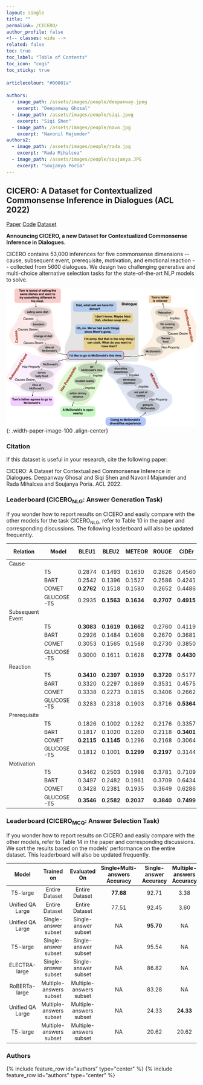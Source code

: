 ```yaml
---
layout: single
title: ""
permalink: /CICERO/
author_profile: false
<!-- classes: wide -->
related: false
toc: true
toc_label: "Table of Contents"
toc_icon: "cogs"
toc_sticky: true

articlecolour: "#00001a"

authors:
  - image_path: /assets/images/people/deepanway.jpeg
    excerpt: "Deepanway Ghosal"
  - image_path: /assets/images/people/siqi.jpeg
    excerpt: "Siqi Shen" 
  - image_path: /assets/images/people/navo.jpg
    excerpt: "Navonil Majumder"
authors2:
  - image_path: /assets/images/people/rada.jpg
    excerpt: "Rada Mihalcea" 
  - image_path: /assets/images/people/soujanya.JPG
    excerpt: "Soujanya Poria"
---
```


## <spani>CICERO</spani>: A Dataset for Contextualized Commonsense Inference in Dialogues (ACL 2022)

<a href="" target="_blank" class="btn btn--success btn--large" role="button">Paper</a> 
<a href="https://github.com/declare-lab/CICERO" target="_blank" class="btn btn--warning btn--large" role="button">Code</a>
<a href="https://github.com/declare-lab/CICERO/master/data/" target="_blank" class="btn btn--info btn--large" role="button">Dataset</a>

<p> <strong> Announcing <spano>CICERO</spano>, a new Dataset for Contextualized Commonsense Inference in Dialogues. </strong> </p>


<p><spano>CICERO</spano> contains 53,000 inferences for five commonsense dimensions -- cause, subsequent event, prerequisite, motivation, and emotional reaction -- collected from 5600 dialogues. We design two challenging generative and multi-choice alternative selection tasks for the state-of-the-art NLP models to solve.</p>

![image-center](/assets/images/resources/cicero.png){: .width-paper-image-100 .align-center}

### Citation

If this dataset is useful in your research, cite the following paper:

<div class="notice--success">
    <p> <spano>CICERO</spano>: A Dataset for Contextualized Commonsense Inference in Dialogues. Deepanway Ghosal and Siqi Shen and Navonil Majumder and Rada Mihalcea and Soujanya Poria. ACL 2022.</p>
</div>

### Leaderboard (<spano>CICERO</spano><sub>NLG</sub>: Answer Generation Task)

<p>If you wonder how to report results on <spano>CICERO</spano> and easily compare with the other models for the task <spano>CICERO</spano><sub>NLG</sub>, refer to Table 10 in the paper and corresponding discussions. The following leaderboard will also be updated frequently.</p>

|**Relation**           | **Model** | **BLEU1** | **BLEU2** | **METEOR** | **ROUGE** | **CIDEr** | **Sem-Sim** |
|------------------|--------------------|--------------------|--------------------|---------------------|--------------------|--------------------|----------------------|
| Cause            |                    |                    |                    |                     |                    |                    |
|                  | T5                 | 0.2874             | 0.1493             | 0.1630              | 0.2626             | 0.4560             | 0.6278               |
|                  | BART               | 0.2542             | 0.1396             | 0.1527              | 0.2586             | 0.4241             | 0.6224               |
|                  | COMET              | **0.2762**             | 0.1518             | 0.1580              | 0.2652             | 0.4486             | 0.6253               |
|                  | GLUCOSE-T5         | 0.2935             | **0.1563**             | **0.1634**              | **0.2707**             | **0.4915**             | **0.6305**               |
| Subsequent Event |                    |                    |                    |                     |                    |                    |
|                  | T5                 | **0.3083**             | **0.1619**             | **0.1662**              | 0.2760             | 0.4119             | 0.6276               |
|                  | BART               | 0.2926             | 0.1484             | 0.1608              | 0.2670             | 0.3681             | 0.6166               |
|                  | COMET              | 0.3053             | 0.1565             | 0.1588              | 0.2730             | 0.3850             | 0.6211               |
|                  | GLUCOSE-T5         | 0.3000             | 0.1611             | 0.1628              | **0.2778**             | **0.4430**             | **0.6297**               |
| Reaction         |                    |                    |                    |                     |                    |                    |
|                  | T5                 | **0.3410**             | **0.2397**             | **0.1939**              | **0.3720**             | 0.5177             | **0.6665**               |
|                  | BART               | 0.3320             | 0.2297             | 0.1869              | 0.3531             | 0.4575             | 0.6575               |
|                  | COMET              | 0.3338             | 0.2273             | 0.1815              | 0.3406             | 0.2662             | 0.6520               |
|                  | GLUCOSE-T5         | 0.3283             | 0.2318             | 0.1903              | 0.3716             | **0.5364**             | 0.6653               |
| Prerequisite     |                    |                    |                    |                     |                    |                    |
|                  | T5                 | 0.1826             | 0.1002             | 0.1282              | 0.2176             | 0.3357             | **0.5902**               |
|                  | BART               | 0.1817             | 0.1020             | 0.1260              | 0.2118             | **0.3401**             | 0.5804               |
|                  | COMET              | **0.2115**             | **0.1145**             | 0.1296              | 0.2168             | 0.3064             | 0.5815               |
|                  | GLUCOSE-T5         | 0.1812             | 0.1001             | **0.1299**              | **0.2197**             | 0.3144             | 0.5896               |
| Motivation       |                    |                    |                    |                     |                    |                    |
|                  | T5                 | 0.3462             | 0.2503             | 0.1998              | 0.3781             | 0.7109             | 0.6973               |
|                  | BART               | 0.3497             | 0.2482             | 0.1961              | 0.3709             | 0.6434             | 0.6914               |
|                  | COMET              | 0.3428             | 0.2381             | 0.1935              | 0.3649             | 0.6286             | 0.6962               |
|                  | GLUCOSE-T5         | **0.3546**             | **0.2582**             | **0.2037**             | **0.3840**             | **0.7499**             | **0.7048**               |

### Leaderboard (<spano>CICERO</spano><sub>MCQ</sub>: Answer Selection Task)

<p>If you wonder how to report results on <spano>CICERO</spano> and easily compare with the other models, refer to Table 14 in the paper and corresponding discussions. We sort the results based on the models' performance on the entire dataset. This leaderboard will also be updated frequently.</p>

| Model | Trained on | Evaluated On | Single+Multi-answers Accuracy | Single-answer Accuracy | Multiple-answers Accuracy
| :---: |   :---: |  :---:      |     :---:      |          :---: |        :---: |
| T5-large | Entire Dataset | Entire Dataset |  **77.68** | 92.71 |  3.38 |
| Unified QA Large| Entire Dataset | Entire Dataset | 77.51 | 92.45 |  3.60 |
| Unified QA Large | Single-answer subset| Single-answer subset | NA | **95.70** | NA |
| T5-large | Single-answer subset | Single-answer subset| NA | 95.54 | NA |
| ELECTRA-large| Single-answer subset | Single-answer subset  | NA  | 86.82      | NA |
| RoBERTa-large | Multiple-answers subset| Multiple-answers subset   | NA    | 83.28    | NA |
| Unified QA Large | Multiple-answers subset | Multiple-answers subset | NA | 24.33 | **24.33** |
| T5-large | Multiple-answers subset | Multiple-answers subset | NA | 20.62 | 20.62 |
    
### Authors

{% include feature_row id="authors" type="center" %}
{% include feature_row id="authors" type="center" %}
<!-- <div class="containerimage">
	<img src="/assets/images/people/deepanway.jpeg">
	<figcaption>Deepanway Ghosal</figcaption>
	<img src="/assets/images/people/siqi.jpeg">
	<figcaption>Siqi Shen</figcaption>
	<img src="/assets/images/people/navo.jpg">
	<figcaption>Navonil Majumder</figcaption>
	<img src="/assets/images/people/rada.jpg">
	<figcaption>Rada Mihalcea</figcaption>
	<img src="/assets/images/people/soujanya.JPG">
</div> -->

<!-- <div class="rowcus">
  <div class="columncus">
    <img src="/assets/images/people/deepanway.jpeg" alt="Deepanway Ghosal" style="width:100%">
	  <figcaption align="center"><a href="https://deepanwayx.github.io/">Deepanway Ghosal</a></figcaption>
  </div>
  <div class="columncus">
    <img src="/assets/images/people/siqi.jpeg" alt="Siqi Shen" style="width:100%">
	  <figcaption align="center"><a href="">Siqi Shen</a></figcaption>
  </div>
  <div class="columncus">
    <img src="/assets/images/people/navo.jpg" alt="Navonil Majumder" style="width:100%">
	  <figcaption align="center"><a href="https://nmder.info/">Navonil Majumder</a></figcaption>
  </div>
  <div class="columncus">
    <img src="/assets/images/people/rada.jpg" alt="Rada Mihalcea" style="width:100%">
	  <figcaption align="center"><a href="https://web.eecs.umich.edu/~mihalcea/">Rada Mihalcea</a></figcaption>
  </div>
  <div class="columncus">
    <img src="/assets/images/people/soujanya.JPG" alt="Soujanya Poria" style="width:100%">
	  <figcaption align="center"><a href="https://sporia.info">Soujanya Poria</a></figcaption>
  </div>
</div> -->
